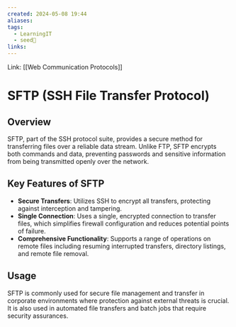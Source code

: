 ```yaml
---
created: 2024-05-08 19:44
aliases: 
tags:
  - LearningIT
  - seed🌱
links:
---
```


Link: [[Web Communication Protocols]]

# SFTP (SSH File Transfer Protocol)


## Overview

SFTP, part of the SSH protocol suite, provides a secure method for transferring files over a reliable data stream. Unlike FTP, SFTP encrypts both commands and data, preventing passwords and sensitive information from being transmitted openly over the network.

## Key Features of SFTP

- **Secure Transfers**: Utilizes SSH to encrypt all transfers, protecting against interception and tampering.
- **Single Connection**: Uses a single, encrypted connection to transfer files, which simplifies firewall configuration and reduces potential points of failure.
- **Comprehensive Functionality**: Supports a range of operations on remote files including resuming interrupted transfers, directory listings, and remote file removal.

## Usage

SFTP is commonly used for secure file management and transfer in corporate environments where protection against external threats is crucial. It is also used in automated file transfers and batch jobs that require security assurances.
